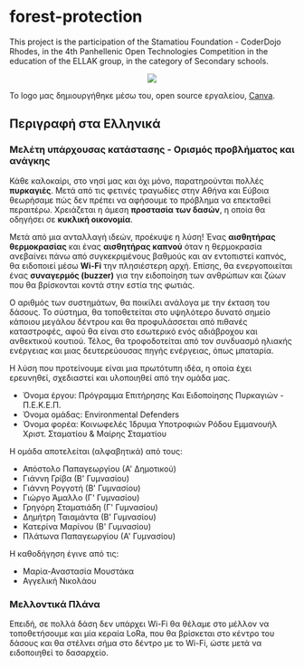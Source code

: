 # forest-protection
This project is the participation of the Stamatiou Foundation - CoderDojo Rhodes, in the 4th Panhellenic Open Technologies Competition in the education of the ELLAK group, in the category of Secondary schools.

<p align="center">
<img src="https://user-images.githubusercontent.com/28193137/166155309-901de549-d2af-4ab7-9f33-b0cdb9911549.png" />
</p>

Το logo μας δημιουργήθηκε μέσω του, open source εργαλείου, [Canva](https://www.canva.com/).

## Περιγραφή στα Ελληνικά

### Μελέτη υπάρχουσας κατάστασης - Ορισμός προβλήματος και ανάγκης

Κάθε καλοκαίρι, στο νησί μας και όχι μόνο, παρατηρούνται πολλές **πυρκαγιές**. Μετά από τις φετινές τραγωδίες στην Αθήνα και Εύβοια θεωρήσαμε πώς δεν πρέπει να αφήσουμε το πρόβλημα να επεκταθεί περαιτέρω. Χρειάζεται η άμεση **προστασία των δασών**, η οποία θα οδηγήσει σε **κυκλική οικονομία**.

Μετά από μια ανταλλαγή ιδεών, προέκυψε η λύση!
Ένας **αισθητήρας θερμοκρασίας** και ένας **αισθητήρας καπνού** όταν η θερμοκρασία ανεβαίνει πάνω από συγκεκριμένους βαθμούς και αν εντοπιστεί καπνός, θα ειδοποιεί μέσω **Wi-Fi** την πλησιέστερη αρχή. Επίσης, θα ενεργοποιείται ένας **συναγερμός (buzzer)** για την ειδοποίηση των ανθρώπων και ζώων που θα βρίσκονται κοντά στην εστία της φωτιάς.

Ο αριθμός των συστημάτων, θα ποικίλει ανάλογα με την έκταση του δάσους. Το σύστημα, θα τοποθετείται στο υψηλότερο δυνατό σημείο κάποιου μεγάλου δέντρου και θα προφυλάσσεται από πιθανές καταστροφές, αφού θα είναι στο εσωτερικό ενός αδιάβροχου και ανθεκτικού κουτιού. Τέλος, θα τροφοδοτείται από τον συνδυασμό ηλιακής ενέργειας και μιας δευτερεύουσας πηγής ενέργειας, όπως μπαταρία.

Η λύση που προτείνουμε είναι μια πρωτότυπη ιδέα, η οποία έχει ερευνηθεί, σχεδιαστεί και υλοποιηθεί από την ομάδα μας.

- Όνομα έργου: Πρόγραμμα Επιτήρησης Και Ειδοποίησης Πυρκαγιών - Π.Ε.Κ.Ε.Π.
- Όνομα ομάδας: Environmental Defenders
- Όνομα φορέα: Κοινωφελές Ίδρυμα Υποτροφιών Ρόδου Εμμανουήλ Χριστ. Σταματίου & Μαίρης Σταματίου

Η ομάδα αποτελείται (αλφαβητικά) από τους:
- Απόστολο Παπαγεωργίου (Α' Δημοτικού)
- Γιάννη Γρίβα (Β' Γυμνασίου)
- Γιάννη Ρογγοτή (Β' Γυμνασίου)
- Γιώργο Άμαλλο (Γ' Γυμνασίου)
- Γρηγόρη Σταματιάδη (Γ' Γυμνασίου)
- Δημήτρη Ταιαμάντα (Β' Γυμνασίου)
- Κατερίνα Μαρίνου (Β' Γυμνασίου)
- Πλάτωνα Παπαγεωργίου (Α' Γυμνασίου)

Η καθοδήγηση έγινε από τις:
- Μαρία-Αναστασία Μουστάκα
- Αγγελική Νικολάου

### Μελλοντικά Πλάνα
Επειδή, σε πολλά δάση δεν υπάρχει Wi-Fi  θα θέλαμε στο μέλλον να τοποθετήσουμε και μία κεραία LoRa, που θα βρίσκεται στο κέντρο του δάσους και θα στέλνει σήμα στο δέντρο με το Wi-Fi, ώστε μετά να ειδοποιηθεί το δασαρχείο.
